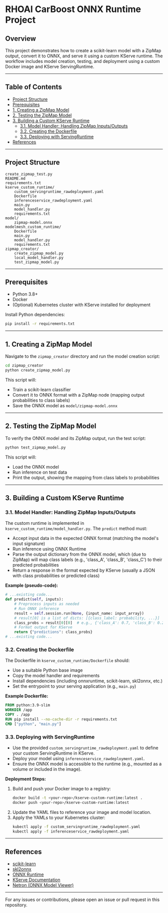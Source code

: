 # RHOAI CarBoost ONNX Runtime Project

## Overview
This project demonstrates how to create a scikit-learn model with a ZipMap output, convert it to ONNX, and serve it using a custom KServe runtime. The workflow includes model creation, testing, and deployment using a custom Docker image and KServe ServingRuntime.

---

## Table of Contents
- [Project Structure](#project-structure)
- [Prerequisites](#prerequisites)
- [1. Creating a ZipMap Model](#1-creating-a-zipmap-model)
- [2. Testing the ZipMap Model](#2-testing-the-zipmap-model)
- [3. Building a Custom KServe Runtime](#3-building-a-custom-kserve-runtime)
  - [3.1. Model Handler: Handling ZipMap Inputs/Outputs](#31-model-handler-handling-zipmap-inputsoutputs)
  - [3.2. Creating the Dockerfile](#32-creating-the-dockerfile)
  - [3.3. Deploying with ServingRuntime](#33-deploying-with-servingruntime)
- [References](#references)

---

## Project Structure
```
create_zipmap_test.py
README.md
requirements.txt
kserve_custom_runtime/
    custom_servingruntime_rawdeployment.yaml
    Dockerfile
    inferenceservice_rawdeployment.yaml
    main.py
    model_handler.py
    requirements.txt
model/
    zipmap-model.onnx
modelmesh_custom_runtime/
    Dockerfile
    main.py
    model_handler.py
    requirements.txt
zipmap_creator/
    create_zipmap_model.py
    local_model_handler.py
    test_zipmap_model.py
```

---

## Prerequisites
- Python 3.8+
- Docker
- (Optional) Kubernetes cluster with KServe installed for deployment

Install Python dependencies:
```bash
pip install -r requirements.txt
```

---

## 1. Creating a ZipMap Model

Navigate to the `zipmap_creator` directory and run the model creation script:

```bash
cd zipmap_creator
python create_zipmap_model.py
```

This script will:
- Train a scikit-learn classifier
- Convert it to ONNX format with a ZipMap node (mapping output probabilities to class labels)
- Save the ONNX model as `model/zipmap-model.onnx`

---

## 2. Testing the ZipMap Model

To verify the ONNX model and its ZipMap output, run the test script:

```bash
python test_zipmap_model.py
```

This script will:
- Load the ONNX model
- Run inference on test data
- Print the output, showing the mapping from class labels to probabilities

---

## 3. Building a Custom KServe Runtime

### 3.1. Model Handler: Handling ZipMap Inputs/Outputs

The custom runtime is implemented in `kserve_custom_runtime/model_handler.py`. The `predict` method must:
- Accept input data in the expected ONNX format (matching the model's input signature)
- Run inference using ONNX Runtime
- Parse the output dictionary from the ONNX model, which (due to ZipMap) will map class labels (e.g., 'class_A', 'class_B', 'class_C') to their predicted probabilities
- Return a response in the format expected by KServe (usually a JSON with class probabilities or predicted class)

**Example (pseudo-code):**
```python
# ...existing code...
def predict(self, inputs):
    # Preprocess inputs as needed
    # Run ONNX inference
    result = self.session.run(None, {input_name: input_array})
    # result[0] is a list of dicts: [{class_label: probability, ...}]
    class_probs = result[0][0]  # e.g., {'class_A': 0.7, 'class_B': 0.2, 'class_C': 0.1}
    # Format output for KServe
    return {"predictions": class_probs}
# ...existing code...
```

### 3.2. Creating the Dockerfile

The Dockerfile in `kserve_custom_runtime/Dockerfile` should:
- Use a suitable Python base image
- Copy the model handler and requirements
- Install dependencies (including onnxruntime, scikit-learn, skl2onnx, etc.)
- Set the entrypoint to your serving application (e.g., `main.py`)

**Example Dockerfile:**
```dockerfile
FROM python:3.9-slim
WORKDIR /app
COPY . /app
RUN pip install --no-cache-dir -r requirements.txt
CMD ["python", "main.py"]
```

### 3.3. Deploying with ServingRuntime

- Use the provided `custom_servingruntime_rawdeployment.yaml` to define your custom ServingRuntime in KServe.
- Deploy your model using `inferenceservice_rawdeployment.yaml`.
- Ensure the ONNX model is accessible to the runtime (e.g., mounted as a volume or included in the image).

**Deployment Steps:**
1. Build and push your Docker image to a registry:
   ```bash
   docker build -t <your-repo>/kserve-custom-runtime:latest .
   docker push <your-repo>/kserve-custom-runtime:latest
   ```
2. Update the YAML files to reference your image and model location.
3. Apply the YAMLs to your Kubernetes cluster:
   ```bash
   kubectl apply -f custom_servingruntime_rawdeployment.yaml
   kubectl apply -f inferenceservice_rawdeployment.yaml
   ```

---

## References
- [scikit-learn](https://scikit-learn.org/)
- [skl2onnx](https://github.com/onnx/sklearn-onnx)
- [ONNX Runtime](https://onnxruntime.ai/)
- [KServe Documentation](https://kserve.github.io/)
- [Netron (ONNX Model Viewer)](https://netron.app/)

---

For any issues or contributions, please open an issue or pull request in this repository.
